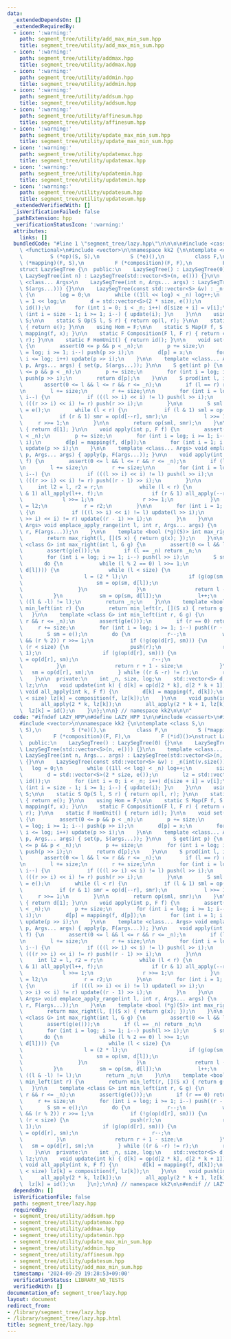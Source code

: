 ```yaml
---
data:
  _extendedDependsOn: []
  _extendedRequiredBy:
  - icon: ':warning:'
    path: segment_tree/utility/add_max_min_sum.hpp
    title: segment_tree/utility/add_max_min_sum.hpp
  - icon: ':warning:'
    path: segment_tree/utility/addmax.hpp
    title: segment_tree/utility/addmax.hpp
  - icon: ':warning:'
    path: segment_tree/utility/addmin.hpp
    title: segment_tree/utility/addmin.hpp
  - icon: ':warning:'
    path: segment_tree/utility/addsum.hpp
    title: segment_tree/utility/addsum.hpp
  - icon: ':warning:'
    path: segment_tree/utility/affinesum.hpp
    title: segment_tree/utility/affinesum.hpp
  - icon: ':warning:'
    path: segment_tree/utility/update_max_min_sum.hpp
    title: segment_tree/utility/update_max_min_sum.hpp
  - icon: ':warning:'
    path: segment_tree/utility/updatemax.hpp
    title: segment_tree/utility/updatemax.hpp
  - icon: ':warning:'
    path: segment_tree/utility/updatemin.hpp
    title: segment_tree/utility/updatemin.hpp
  - icon: ':warning:'
    path: segment_tree/utility/updatesum.hpp
    title: segment_tree/utility/updatesum.hpp
  _extendedVerifiedWith: []
  _isVerificationFailed: false
  _pathExtension: hpp
  _verificationStatusIcon: ':warning:'
  attributes:
    links: []
  bundledCode: "#line 1 \"segment_tree/lazy.hpp\"\n\n\n\n#include <cassert>\n#include\
    \ <functional>\n#include <vector>\n\nnamespace kk2 {\n\ntemplate <class S,\n \
    \         S (*op)(S, S),\n          S (*e)(),\n          class F,\n          S\
    \ (*mapping)(F, S),\n          F (*composition)(F, F),\n          F (*id)()>\n\
    struct LazySegTree {\n  public:\n    LazySegTree() : LazySegTree(0) {}\n\n   \
    \ LazySegTree(int n) : LazySegTree(std::vector<S>(n, e())) {}\n\n    template\
    \ <class... Args>\n    LazySegTree(int n, Args... args) : LazySegTree(std::vector<S>(n,\
    \ S(args...))) {}\n\n    LazySegTree(const std::vector<S> &v) : _n(int(v.size()))\
    \ {\n        log = 0;\n        while ((1ll << log) < _n) log++;\n        size\
    \ = 1 << log;\n        d = std::vector<S>(2 * size, e());\n        lz = std::vector<F>(size,\
    \ id());\n        for (int i = 0; i < _n; i++) d[size + i] = v[i];\n        for\
    \ (int i = size - 1; i >= 1; i--) { update(i); }\n    }\n\n    using Monoid =\
    \ S;\n\n    static S Op(S l, S r) { return op(l, r); }\n\n    static S MonoidUnit()\
    \ { return e(); }\n\n    using Hom = F;\n\n    static S Map(F f, S x) { return\
    \ mapping(f, x); }\n\n    static F Composition(F l, F r) { return composition(l,\
    \ r); }\n\n    static F HomUnit() { return id(); }\n\n    void set(int p, S x)\
    \ {\n        assert(0 <= p && p < _n);\n        p += size;\n        for (int i\
    \ = log; i >= 1; i--) push(p >> i);\n        d[p] = x;\n        for (int i = 1;\
    \ i <= log; i++) update(p >> i);\n    }\n\n    template <class... Args> void emplace_set(int\
    \ p, Args... args) { set(p, S(args...)); }\n\n    S get(int p) {\n        assert(0\
    \ <= p && p < _n);\n        p += size;\n        for (int i = log; i >= 1; i--)\
    \ push(p >> i);\n        return d[p];\n    }\n\n    S prod(int l, int r) {\n \
    \       assert(0 <= l && l <= r && r <= _n);\n        if (l == r) return e();\n\
    \n        l += size;\n        r += size;\n\n        for (int i = log; i >= 1;\
    \ i--) {\n            if (((l >> i) << i) != l) push(l >> i);\n            if\
    \ (((r >> i) << i) != r) push(r >> i);\n        }\n\n        S sml = e(), smr\
    \ = e();\n        while (l < r) {\n            if (l & 1) sml = op(sml, d[l++]);\n\
    \            if (r & 1) smr = op(d[--r], smr);\n            l >>= 1;\n       \
    \     r >>= 1;\n        }\n\n        return op(sml, smr);\n    }\n\n    S all_prod()\
    \ { return d[1]; }\n\n    void apply(int p, F f) {\n        assert(0 <= p && p\
    \ < _n);\n        p += size;\n        for (int i = log; i >= 1; i--) push(p >>\
    \ i);\n        d[p] = mapping(f, d[p]);\n        for (int i = 1; i <= log; i++)\
    \ update(p >> i);\n    }\n\n    template <class... Args> void emplace_apply_point(int\
    \ p, Args... args) { apply(p, F(args...)); }\n\n    void apply(int l, int r, F\
    \ f) {\n        assert(0 <= l && l <= r && r <= _n);\n        if (l == r) return;\n\
    \n        l += size;\n        r += size;\n\n        for (int i = log; i >= 1;\
    \ i--) {\n            if (((l >> i) << i) != l) push(l >> i);\n            if\
    \ (((r >> i) << i) != r) push((r - 1) >> i);\n        }\n\n        {\n       \
    \     int l2 = l, r2 = r;\n            while (l < r) {\n                if (l\
    \ & 1) all_apply(l++, f);\n                if (r & 1) all_apply(--r, f);\n   \
    \             l >>= 1;\n                r >>= 1;\n            }\n            l\
    \ = l2;\n            r = r2;\n        }\n\n        for (int i = 1; i <= log; i++)\
    \ {\n            if (((l >> i) << i) != l) update(l >> i);\n            if (((r\
    \ >> i) << i) != r) update((r - 1) >> i);\n        }\n    }\n\n    template <class...\
    \ Args> void emplace_apply_range(int l, int r, Args... args) {\n        apply(l,\
    \ r, F(args...));\n    }\n\n    template <bool (*g)(S)> int max_right(int l) {\n\
    \        return max_right(l, [](S x) { return g(x); });\n    }\n\n    template\
    \ <class G> int max_right(int l, G g) {\n        assert(0 <= l && l <= _n);\n\
    \        assert(g(e()));\n        if (l == _n) return _n;\n        l += size;\n\
    \        for (int i = log; i >= 1; i--) push(l >> i);\n        S sm = e();\n \
    \       do {\n            while (l % 2 == 0) l >>= 1;\n            if (!g(op(sm,\
    \ d[l]))) {\n                while (l < size) {\n                    push(l);\n\
    \                    l = (2 * l);\n                    if (g(op(sm, d[l]))) {\n\
    \                        sm = op(sm, d[l]);\n                        l++;\n  \
    \                  }\n                }\n                return l - size;\n  \
    \          }\n            sm = op(sm, d[l]);\n            l++;\n        } while\
    \ ((l & -l) != l);\n        return _n;\n    }\n\n    template <bool (*g)(S)> int\
    \ min_left(int r) {\n        return min_left(r, [](S x) { return g(x); });\n \
    \   }\n\n    template <class G> int min_left(int r, G g) {\n        assert(0 <=\
    \ r && r <= _n);\n        assert(g(e()));\n        if (r == 0) return 0;\n   \
    \     r += size;\n        for (int i = log; i >= 1; i--) push((r - 1) >> i);\n\
    \        S sm = e();\n        do {\n            r--;\n            while (r > 1\
    \ && (r % 2)) r >>= 1;\n            if (!g(op(d[r], sm))) {\n                while\
    \ (r < size) {\n                    push(r);\n                    r = (2 * r +\
    \ 1);\n                    if (g(op(d[r], sm))) {\n                        sm\
    \ = op(d[r], sm);\n                        r--;\n                    }\n     \
    \           }\n                return r + 1 - size;\n            }\n         \
    \   sm = op(d[r], sm);\n        } while ((r & -r) != r);\n        return 0;\n\
    \    }\n\n  private:\n    int _n, size, log;\n    std::vector<S> d;\n    std::vector<F>\
    \ lz;\n\n    void update(int k) { d[k] = op(d[2 * k], d[2 * k + 1]); }\n\n   \
    \ void all_apply(int k, F f) {\n        d[k] = mapping(f, d[k]);\n        if (k\
    \ < size) lz[k] = composition(f, lz[k]);\n    }\n\n    void push(int k) {\n  \
    \      all_apply(2 * k, lz[k]);\n        all_apply(2 * k + 1, lz[k]);\n      \
    \  lz[k] = id();\n    }\n};\n\n} // namespace kk2\n\n\n"
  code: "#ifndef LAZY_HPP\n#define LAZY_HPP 1\n\n#include <cassert>\n#include <functional>\n\
    #include <vector>\n\nnamespace kk2 {\n\ntemplate <class S,\n          S (*op)(S,\
    \ S),\n          S (*e)(),\n          class F,\n          S (*mapping)(F, S),\n\
    \          F (*composition)(F, F),\n          F (*id)()>\nstruct LazySegTree {\n\
    \  public:\n    LazySegTree() : LazySegTree(0) {}\n\n    LazySegTree(int n) :\
    \ LazySegTree(std::vector<S>(n, e())) {}\n\n    template <class... Args>\n   \
    \ LazySegTree(int n, Args... args) : LazySegTree(std::vector<S>(n, S(args...)))\
    \ {}\n\n    LazySegTree(const std::vector<S> &v) : _n(int(v.size())) {\n     \
    \   log = 0;\n        while ((1ll << log) < _n) log++;\n        size = 1 << log;\n\
    \        d = std::vector<S>(2 * size, e());\n        lz = std::vector<F>(size,\
    \ id());\n        for (int i = 0; i < _n; i++) d[size + i] = v[i];\n        for\
    \ (int i = size - 1; i >= 1; i--) { update(i); }\n    }\n\n    using Monoid =\
    \ S;\n\n    static S Op(S l, S r) { return op(l, r); }\n\n    static S MonoidUnit()\
    \ { return e(); }\n\n    using Hom = F;\n\n    static S Map(F f, S x) { return\
    \ mapping(f, x); }\n\n    static F Composition(F l, F r) { return composition(l,\
    \ r); }\n\n    static F HomUnit() { return id(); }\n\n    void set(int p, S x)\
    \ {\n        assert(0 <= p && p < _n);\n        p += size;\n        for (int i\
    \ = log; i >= 1; i--) push(p >> i);\n        d[p] = x;\n        for (int i = 1;\
    \ i <= log; i++) update(p >> i);\n    }\n\n    template <class... Args> void emplace_set(int\
    \ p, Args... args) { set(p, S(args...)); }\n\n    S get(int p) {\n        assert(0\
    \ <= p && p < _n);\n        p += size;\n        for (int i = log; i >= 1; i--)\
    \ push(p >> i);\n        return d[p];\n    }\n\n    S prod(int l, int r) {\n \
    \       assert(0 <= l && l <= r && r <= _n);\n        if (l == r) return e();\n\
    \n        l += size;\n        r += size;\n\n        for (int i = log; i >= 1;\
    \ i--) {\n            if (((l >> i) << i) != l) push(l >> i);\n            if\
    \ (((r >> i) << i) != r) push(r >> i);\n        }\n\n        S sml = e(), smr\
    \ = e();\n        while (l < r) {\n            if (l & 1) sml = op(sml, d[l++]);\n\
    \            if (r & 1) smr = op(d[--r], smr);\n            l >>= 1;\n       \
    \     r >>= 1;\n        }\n\n        return op(sml, smr);\n    }\n\n    S all_prod()\
    \ { return d[1]; }\n\n    void apply(int p, F f) {\n        assert(0 <= p && p\
    \ < _n);\n        p += size;\n        for (int i = log; i >= 1; i--) push(p >>\
    \ i);\n        d[p] = mapping(f, d[p]);\n        for (int i = 1; i <= log; i++)\
    \ update(p >> i);\n    }\n\n    template <class... Args> void emplace_apply_point(int\
    \ p, Args... args) { apply(p, F(args...)); }\n\n    void apply(int l, int r, F\
    \ f) {\n        assert(0 <= l && l <= r && r <= _n);\n        if (l == r) return;\n\
    \n        l += size;\n        r += size;\n\n        for (int i = log; i >= 1;\
    \ i--) {\n            if (((l >> i) << i) != l) push(l >> i);\n            if\
    \ (((r >> i) << i) != r) push((r - 1) >> i);\n        }\n\n        {\n       \
    \     int l2 = l, r2 = r;\n            while (l < r) {\n                if (l\
    \ & 1) all_apply(l++, f);\n                if (r & 1) all_apply(--r, f);\n   \
    \             l >>= 1;\n                r >>= 1;\n            }\n            l\
    \ = l2;\n            r = r2;\n        }\n\n        for (int i = 1; i <= log; i++)\
    \ {\n            if (((l >> i) << i) != l) update(l >> i);\n            if (((r\
    \ >> i) << i) != r) update((r - 1) >> i);\n        }\n    }\n\n    template <class...\
    \ Args> void emplace_apply_range(int l, int r, Args... args) {\n        apply(l,\
    \ r, F(args...));\n    }\n\n    template <bool (*g)(S)> int max_right(int l) {\n\
    \        return max_right(l, [](S x) { return g(x); });\n    }\n\n    template\
    \ <class G> int max_right(int l, G g) {\n        assert(0 <= l && l <= _n);\n\
    \        assert(g(e()));\n        if (l == _n) return _n;\n        l += size;\n\
    \        for (int i = log; i >= 1; i--) push(l >> i);\n        S sm = e();\n \
    \       do {\n            while (l % 2 == 0) l >>= 1;\n            if (!g(op(sm,\
    \ d[l]))) {\n                while (l < size) {\n                    push(l);\n\
    \                    l = (2 * l);\n                    if (g(op(sm, d[l]))) {\n\
    \                        sm = op(sm, d[l]);\n                        l++;\n  \
    \                  }\n                }\n                return l - size;\n  \
    \          }\n            sm = op(sm, d[l]);\n            l++;\n        } while\
    \ ((l & -l) != l);\n        return _n;\n    }\n\n    template <bool (*g)(S)> int\
    \ min_left(int r) {\n        return min_left(r, [](S x) { return g(x); });\n \
    \   }\n\n    template <class G> int min_left(int r, G g) {\n        assert(0 <=\
    \ r && r <= _n);\n        assert(g(e()));\n        if (r == 0) return 0;\n   \
    \     r += size;\n        for (int i = log; i >= 1; i--) push((r - 1) >> i);\n\
    \        S sm = e();\n        do {\n            r--;\n            while (r > 1\
    \ && (r % 2)) r >>= 1;\n            if (!g(op(d[r], sm))) {\n                while\
    \ (r < size) {\n                    push(r);\n                    r = (2 * r +\
    \ 1);\n                    if (g(op(d[r], sm))) {\n                        sm\
    \ = op(d[r], sm);\n                        r--;\n                    }\n     \
    \           }\n                return r + 1 - size;\n            }\n         \
    \   sm = op(d[r], sm);\n        } while ((r & -r) != r);\n        return 0;\n\
    \    }\n\n  private:\n    int _n, size, log;\n    std::vector<S> d;\n    std::vector<F>\
    \ lz;\n\n    void update(int k) { d[k] = op(d[2 * k], d[2 * k + 1]); }\n\n   \
    \ void all_apply(int k, F f) {\n        d[k] = mapping(f, d[k]);\n        if (k\
    \ < size) lz[k] = composition(f, lz[k]);\n    }\n\n    void push(int k) {\n  \
    \      all_apply(2 * k, lz[k]);\n        all_apply(2 * k + 1, lz[k]);\n      \
    \  lz[k] = id();\n    }\n};\n\n} // namespace kk2\n\n#endif // LAZY_HPP\n"
  dependsOn: []
  isVerificationFile: false
  path: segment_tree/lazy.hpp
  requiredBy:
  - segment_tree/utility/addsum.hpp
  - segment_tree/utility/updatemax.hpp
  - segment_tree/utility/addmax.hpp
  - segment_tree/utility/updatemin.hpp
  - segment_tree/utility/update_max_min_sum.hpp
  - segment_tree/utility/addmin.hpp
  - segment_tree/utility/affinesum.hpp
  - segment_tree/utility/updatesum.hpp
  - segment_tree/utility/add_max_min_sum.hpp
  timestamp: '2024-09-29 19:28:53+09:00'
  verificationStatus: LIBRARY_NO_TESTS
  verifiedWith: []
documentation_of: segment_tree/lazy.hpp
layout: document
redirect_from:
- /library/segment_tree/lazy.hpp
- /library/segment_tree/lazy.hpp.html
title: segment_tree/lazy.hpp
---
```

